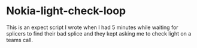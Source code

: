 # Nokia-light-check-loop
This is an expect script I wrote when I had 5 minutes while waiting for splicers to find their bad splice and they kept asking me to check light on a teams call.
